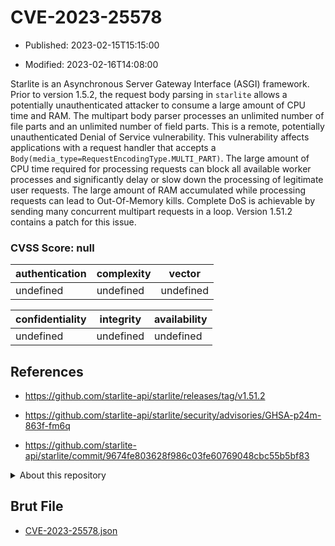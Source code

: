 # CVE-2023-25578

- Published: 2023-02-15T15:15:00

- Modified: 2023-02-16T14:08:00

Starlite is an Asynchronous Server Gateway Interface (ASGI) framework. Prior to version 1.5.2, the request body parsing in `starlite` allows a potentially unauthenticated attacker to consume a large amount of CPU time and RAM. The multipart body parser processes an unlimited number of file parts and an unlimited number of field parts. This is a remote, potentially unauthenticated Denial of Service vulnerability. This vulnerability affects applications with a request handler that accepts a `Body(media_type=RequestEncodingType.MULTI_PART)`. The large amount of CPU time required for processing requests can block all available worker processes and significantly delay or slow down the processing of legitimate user requests. The large amount of RAM accumulated while processing requests can lead to Out-Of-Memory kills. Complete DoS is achievable by sending many concurrent multipart requests in a loop. Version 1.51.2 contains a patch for this issue.

### CVSS Score: **null**

| authentication | complexity | vector |
| --- | --- | --- |
| undefined | undefined | undefined |

| confidentiality | integrity | availability |
| --- | --- | --- |
| undefined | undefined | undefined |

## References

* https://github.com/starlite-api/starlite/releases/tag/v1.51.2

* https://github.com/starlite-api/starlite/security/advisories/GHSA-p24m-863f-fm6q

* https://github.com/starlite-api/starlite/commit/9674fe803628f986c03fe60769048cbc55b5bf83

<details>
<summary>About this repository</summary> 

  This repository is part of the project [Live Hack CVE](https://github.com/Live-Hack-CVE). Main website can be found [www.live-hack.org](https://www.live-hack.org) 
  
  Made by [Sn0wAlice](https://github.com/Sn0wAlice) for the people that care about security and need to have a feed of the latest CVEs. Hope you enjoy it, don't forget to star the repo and follow me on [Twitter](https://twitter.com/Sn0wAlice) and [Github](https://github.com/Sn0wAlice). And that is my [personnal website](https://www.alice-snow.me/)

  - [Home Page](https://github.com/Live-Hack-CVE)
  - [Framework](https://github.com/Live-Hack-CVE/cve-framework)
  - [CVE database](https://github.com/Live-Hack-CVE/full_database)
  - [Changelog](https://github.com/Live-Hack-CVE/Changelog)
</details>

## Brut File

* [CVE-2023-25578.json](https://raw.githubusercontent.com/Live-Hack-CVE/full_database/main/cves/2023/CVE-2023-25578.json)

